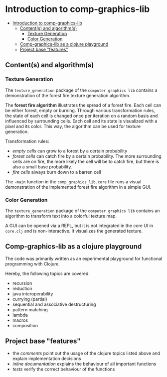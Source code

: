 # Introduction to comp-graphics-lib

- [Introduction to comp-graphics-lib](#introduction-to-comp-graphics-lib)
  - [Content(s) and algorithm(s)](#contents-and-algorithms)
    - [Texture Generation](#texture-generation)
    - [Color Generation](#color-generation)
  - [Comp-graphics-lib as a clojure playground](#comp-graphics-lib-as-a-clojure-playground)
  - [Project base "features"](#project-base-features)


## Content(s) and algorithm(s)

### Texture Generation

The `texture_generation` package of the `computer graphics lib` contains a demonstration of the forest fire texture generation algorithm.

The **forest fire algorithm** illustrates the spread of a forest fire. Each cell can be either forest, empty or burning. Through various transformation rules, the state of each cell is changed once per iteration on a random basis and influenced by surrounding cells. Each cell and its state is visualized with a pixel and its color. This way, the algorithm can be used for texture generation.

Transformation rules:
- *empty cells* can grow to a forest by a certain probability
- *forest cells* can catch fire by a certain probability. The more surrounding cells are on fire, the more likely the cell will be to catch fire, but there is also a small base probability.
- *fire cells* always burn down to a barren cell
 
The `-main` function in the `comp_graphics_lib.core` file runs a visual demonstration of the implemented forest fire algorithm in a simple GUI.


### Color Generation

The `texture_generation` package of the `computer graphics lib` contains an algorithm to transform text into a colorful texture map.

A GUI can be opened via a REPL, but it is not integrated in the core UI in `core.clj` and is non-interactive. It visualizes the generated texture.


## Comp-graphics-lib as a clojure playground

The code was primarily written as an experimental playground for functional programming with Clojure.

Hereby, the following topics are covered:
- recursion
- reduction
- java interoperability
- currying (partial)
- sequential and associative destructuring
- pattern matching
- lambda
- macros
- composition

## Project base "features"

- the *comments* point out the usage of the clojure topics listed above and explain implementation decisions
- *inline documentation* explains the behaviour of all important functions
- *tests* verify the correct behaviour of the functions
